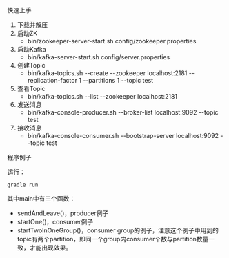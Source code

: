 快速上手

1. 下载并解压
1. 启动ZK
   - bin/zookeeper-server-start.sh config/zookeeper.properties
1. 启动Kafka
   - bin/kafka-server-start.sh config/server.properties
1. 创建Topic
   - bin/kafka-topics.sh --create --zookeeper localhost:2181 --replication-factor 1 --partitions 1 --topic test
1. 查看Topic
   - bin/kafka-topics.sh --list --zookeeper localhost:2181
1. 发送消息
   - bin/kafka-console-producer.sh --broker-list localhost:9092 --topic test
1. 接收消息
   - bin/kafka-console-consumer.sh --bootstrap-server localhost:9092 --topic test

程序例子

运行：

~~~
gradle run
~~~

其中main中有三个函数：
- sendAndLeave()，producer例子
- startOne()，consumer例子
- startTwoInOneGroup()，consumer group的例子，注意这个例子中用到的topic有两个partition，即同一个group内consumer个数与partition数量一致，才能出现效果。
